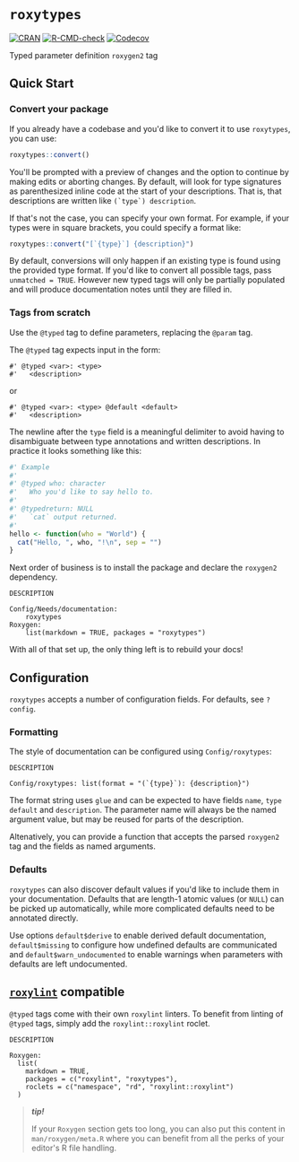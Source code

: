 # `roxytypes`

<!-- badges: start -->
[![CRAN](https://img.shields.io/cran/v/roxytypes.svg)](https://cran.r-project.org/package=roxytypes)
[![R-CMD-check](https://github.com/openpharma/roxytypes/actions/workflows/R-CMD-check.yaml/badge.svg)](https://github.com/openpharma/roxytypes/actions/workflows/R-CMD-check.yaml)
[![Codecov](https://img.shields.io/codecov/c/github/openpharma/roxytypes/main.svg)](https://app.codecov.io/gh/openpharma/roxytypes)
<!-- badges: end -->

Typed parameter definition `roxygen2` tag

## Quick Start

### Convert your package

If you already have a codebase and you'd like to convert it to use `roxytypes`,
you can use:

```r
roxytypes::convert()
```

You'll be prompted with a preview of changes and the option to continue by
making edits or aborting changes. By default, will look for type signatures as
parenthesized inline code at the start of your descriptions. That is, that
descriptions are written like `` (`type`) description ``.

If that's not the case, you can specify your own format. For example, if your
types were in square brackets, you could specify a format like:

```r
roxytypes::convert("[`{type}`] {description}")
```

By default, conversions will only happen if an existing type is found using the
provided type format. If you'd like to convert all possible tags, pass
`unmatched = TRUE`. However new typed tags will only be partially populated and
will produce documentation notes until they are filled in.

### Tags from scratch 

Use the `@typed` tag to define parameters, replacing the `@param` tag.

The `@typed` tag expects input in the form:

```
#' @typed <var>: <type>
#'   <description>
```

or

```
#' @typed <var>: <type> @default <default>
#'   <description>
```

The newline after the `type` field is a meaningful delimiter to avoid having to
disambiguate between type annotations and written descriptions. In practice it
looks something like this:

```r
#' Example
#'
#' @typed who: character
#'   Who you'd like to say hello to.
#'
#' @typedreturn: NULL
#'   `cat` output returned.
#'
hello <- function(who = "World") {
  cat("Hello, ", who, "!\n", sep = "")
}
```

Next order of business is to install the package and declare the 
`roxygen2` dependency. 

`DESCRIPTION`
```
Config/Needs/documentation:
    roxytypes
Roxygen:
    list(markdown = TRUE, packages = "roxytypes")
```

With all of that set up, the only thing left is to rebuild your docs!

## Configuration

`roxytypes` accepts a number of configuration fields. For defaults, see
`?config`.

### Formatting

The style of documentation can be configured using `Config/roxytypes`:

`DESCRIPTION`
```
Config/roxytypes: list(format = "(`{type}`): {description}")
```

The format string uses `glue` and can be expected to have fields `name`, `type`
`default` and `description`. The parameter name will always be the named 
argument value, but may be reused for parts of the description.

Altenatively, you can provide a function that accepts the parsed `roxygen2` tag
and the fields as named arguments.

### Defaults

`roxytypes` can also discover default values if you'd like to include them in
your documentation. Defaults that are length-1 atomic values (or `NULL`) can be
picked up automatically, while more complicated defaults need to be annotated
directly.

Use options `default$derive` to enable derived default documentation,
`default$missing` to configure how undefined defaults are communicated and
`default$warn_undocumented` to enable warnings when parameters with defaults are
left undocumented.

## [`roxylint`](https://github.com/openpharma/roxylint) compatible

`@typed` tags come with their own `roxylint` linters. To benefit from linting of
`@typed` tags, simply add the `roxylint::roxylint` roclet.

`DESCRIPTION`
```
Roxygen:
  list(
    markdown = TRUE,
    packages = c("roxylint", "roxytypes"),
    roclets = c("namespace", "rd", "roxylint::roxylint")
  )
```

> ***tip!***
>
> If your `Roxygen` section gets too long, you can also put this content in
> `man/roxygen/meta.R` where you can benefit from all the perks of your editor's
> R file handling.

